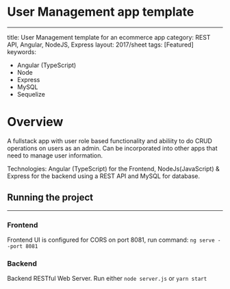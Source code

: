 # User Management app template
------------------------------
title: User Management template for an ecommerce app
category: REST API, Angular, NodeJS, Express
layout: 2017/sheet
tags: [Featured]
keywords:
 - Angular (TypeScript)
 - Node 
 - Express
 - MySQL
 - Sequelize

# Overview
A fullstack app with user role based functionality and abiliity to do CRUD operations on users as an admin.
Can be incorporated into other apps that need to manage user information.

Technologies: Angular (TypeScript) for the Frontend, NodeJs(JavaScript) & Express for the backend using a REST API and MySQL for database. 

## Running the project
---
### Frontend
Frontend UI is configured for CORS on port 8081, run command:
 ``` ng serve --port 8081 ```

### Backend
Backend RESTful Web Server. Run either
``` node server.js ```
or
```yarn start ```